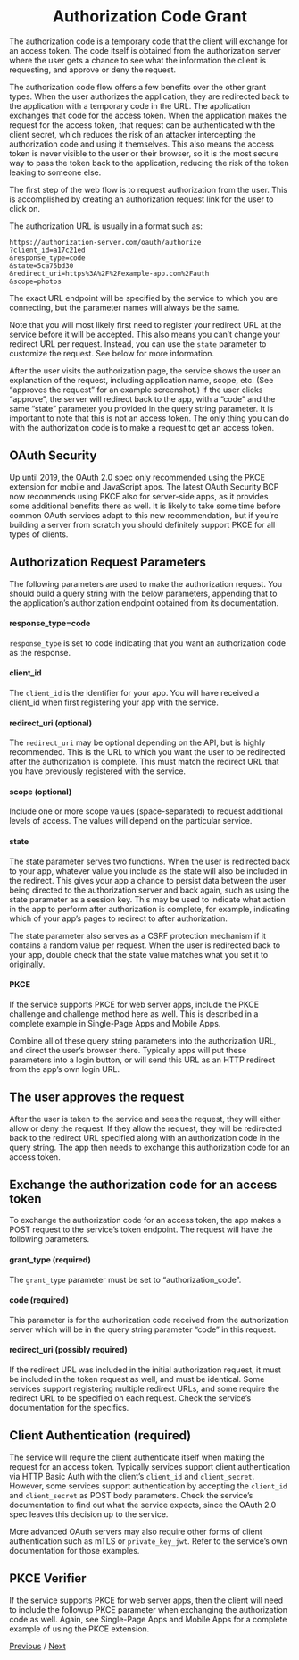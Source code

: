 <h1 align="center">Authorization Code Grant</h1>

The authorization code is a temporary code that the client will exchange for an access token. The code itself is obtained from the authorization server where the user gets a chance to see what the information the client is requesting, and approve or deny the request.

The authorization code flow offers a few benefits over the other grant types. When the user authorizes the application, they are redirected back to the application with a temporary code in the URL. The application exchanges that code for the access token. When the application makes the request for the access token, that request can be authenticated with the client secret, which reduces the risk of an attacker intercepting the authorization code and using it themselves. This also means the access token is never visible to the user or their browser, so it is the most secure way to pass the token back to the application, reducing the risk of the token leaking to someone else.

The first step of the web flow is to request authorization from the user. This is accomplished by creating an authorization request link for the user to click on.

The authorization URL is usually in a format such as:

```
https://authorization-server.com/oauth/authorize
?client_id=a17c21ed
&response_type=code
&state=5ca75bd30
&redirect_uri=https%3A%2F%2Fexample-app.com%2Fauth
&scope=photos
```

The exact URL endpoint will be specified by the service to which you are connecting, but the parameter names will always be the same.

Note that you will most likely first need to register your redirect URL at the service before it will be accepted. This also means you can’t change your redirect URL per request. Instead, you can use the `state` parameter to customize the request. See below for more information.

After the user visits the authorization page, the service shows the user an explanation of the request, including application name, scope, etc. (See “approves the request” for an example screenshot.) If the user clicks “approve”, the server will redirect back to the app, with a “code” and the same “state” parameter you provided in the query string parameter. It is important to note that this is not an access token. The only thing you can do with the authorization code is to make a request to get an access token.

## OAuth Security

Up until 2019, the OAuth 2.0 spec only recommended using the PKCE extension for mobile and JavaScript apps. The latest OAuth Security BCP now recommends using PKCE also for server-side apps, as it provides some additional benefits there as well. It is likely to take some time before common OAuth services adapt to this new recommendation, but if you’re building a server from scratch you should definitely support PKCE for all types of clients.

## Authorization Request Parameters

The following parameters are used to make the authorization request. You should build a query string with the below parameters, appending that to the application’s authorization endpoint obtained from its documentation.

#### response_type=code

`response_type` is set to code indicating that you want an authorization code as the response.

#### client_id

The `client_id` is the identifier for your app. You will have received a client_id when first registering your app with the service.

#### redirect_uri (optional)

The `redirect_uri` may be optional depending on the API, but is highly recommended. This is the URL to which you want the user to be redirected after the authorization is complete. This must match the redirect URL that you have previously registered with the service.

#### scope (optional)

Include one or more scope values (space-separated) to request additional levels of access. The values will depend on the particular service.

#### state

The state parameter serves two functions. When the user is redirected back to your app, whatever value you include as the state will also be included in the redirect. This gives your app a chance to persist data between the user being directed to the authorization server and back again, such as using the state parameter as a session key. This may be used to indicate what action in the app to perform after authorization is complete, for example, indicating which of your app’s pages to redirect to after authorization.

The state parameter also serves as a CSRF protection mechanism if it contains a random value per request. When the user is redirected back to your app, double check that the state value matches what you set it to originally.

#### PKCE

If the service supports PKCE for web server apps, include the PKCE challenge and challenge method here as well. This is described in a complete example in Single-Page Apps and Mobile Apps.

Combine all of these query string parameters into the authorization URL, and direct the user’s browser there. Typically apps will put these parameters into a login button, or will send this URL as an HTTP redirect from the app’s own login URL.

## The user approves the request

After the user is taken to the service and sees the request, they will either allow or deny the request. If they allow the request, they will be redirected back to the redirect URL specified along with an authorization code in the query string. The app then needs to exchange this authorization code for an access token.

## Exchange the authorization code for an access token

To exchange the authorization code for an access token, the app makes a POST request to the service’s token endpoint. The request will have the following parameters.

#### grant_type (required)

The `grant_type` parameter must be set to “authorization_code”.

#### code (required)

This parameter is for the authorization code received from the authorization server which will be in the query string parameter “code” in this request.

#### redirect_uri (possibly required)

If the redirect URL was included in the initial authorization request, it must be included in the token request as well, and must be identical. Some services support registering multiple redirect URLs, and some require the redirect URL to be specified on each request. Check the service’s documentation for the specifics.

## Client Authentication (required)

The service will require the client authenticate itself when making the request for an access token. Typically services support client authentication via HTTP Basic Auth with the client’s `client_id` and `client_secret`. However, some services support authentication by accepting the `client_id` and `client_secret` as POST body parameters. Check the service’s documentation to find out what the service expects, since the OAuth 2.0 spec leaves this decision up to the service.

More advanced OAuth servers may also require other forms of client authentication such as mTLS or `private_key_jwt`. Refer to the service’s own documentation for those examples.

## PKCE Verifier

If the service supports PKCE for web server apps, then the client will need to include the followup PKCE parameter when exchanging the authorization code as well. Again, see Single-Page Apps and Mobile Apps for a complete example of using the PKCE extension.

[Previous](https://github.com/alithecodeguy/articles/blob/main/OAuth/OAuth%202.0%20Simplified/04%20Server-Side%20Apps/Server-SideApps_en.md "Previous")
/
[Next](https://github.com/alithecodeguy/articles/blob/main/OAuth/OAuth%202.0%20Simplified/04%20Server-Side%20Apps/02%20Example%20Flow/ExampleFlow_en.md "Next")
